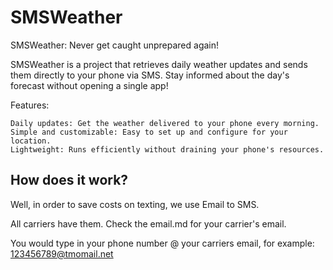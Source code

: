 # SMSWeather
SMSWeather: Never get caught unprepared again!

SMSWeather is a project that retrieves daily weather updates and sends them directly to your phone via SMS. Stay informed about the day's forecast without opening a single app!

Features:

    Daily updates: Get the weather delivered to your phone every morning.
    Simple and customizable: Easy to set up and configure for your location.
    Lightweight: Runs efficiently without draining your phone's resources.

## How does it work?
Well, in order to save costs on texting, we use Email to SMS. 


All carriers have them. Check the email.md for your carrier's email.




You would type in your phone number @ your carriers email, for example: 123456789@tmomail.net 

    
